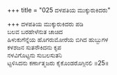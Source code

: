 +++
title = "025 ದಳಪತಿಯ ಮುಕ್ಕುರುಕಿದರು"

+++
ದಳಪತಿಯ ಮುಕ್ಕುರುಕಿದರು ಪಡಿ  
ಬಲವ ಬರಹೇಳೆನುತ ಚಾಚಿದ  
ಹಿಳುಕುಗೆನ್ನೆಯ ಹೊಗರುಮೋರೆಯ ಬಿಗಿದ ಹುಬ್ಬುಗಳ  
ಕಳಶಜನ ಸುತನೌಕಿದನು ಕೃಪ  
ನಳವಿಗೊಟ್ಟನು ಸುಬಲಸುತನಿ  
ಟ್ಟಳಿಸಿದನು ಕರ್ಣಾತ್ಮಜರು ಕೈಕೊಂಡರೊಗ್ಗಿನಲಿ     ॥25॥